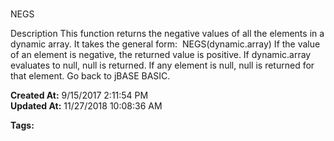 # 
NEGS

Description This function returns the negative values of all the elements in a dynamic array. It takes the general form:  NEGS(dynamic.array) If the value of an element is negative, the returned value is positive. If dynamic.array evaluates to null, null is returned. If any element is null, null is returned for that element. Go back to jBASE BASIC.  

**Created At:** 9/15/2017 2:11:54 PM  
**Updated At:** 11/27/2018 10:08:36 AM  

**Tags:**
<badge text='dynamic arrays' vertical='middle' />
